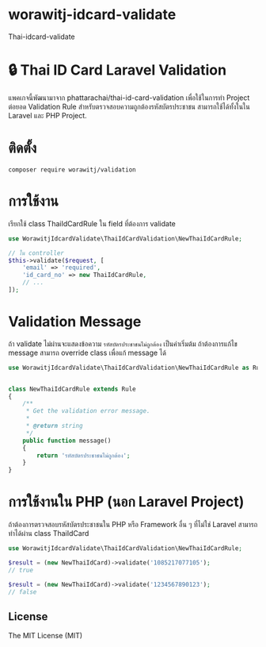 # worawitj-idcard-validate
Thai-idcard-validate

# <a id="introduction"></a> 🔒 Thai ID Card Laravel Validation

แพคเกจนี้พัฒนามาจาก phattarachai/thai-id-card-validation เพื่อใช้ในการทำ Project ต่อยอด
Validation Rule สำหรับตรวจสอบความถูกต้องรหัสบัตรประชาชน สามารถใช้ได้ทั้งในใน Laravel และ PHP Project.

# <a id="installation"></a> ติดตั้ง

```
composer require worawitj/validation
```

# <a id="usage"></a> การใช้งาน

เรียกใช้ class ThaiIdCardRule ใน field ที่ต้องการ validate

```php
use WorawitjIdcardValidate\ThaiIdCardValidation\NewThaiIdCardRule;

// ใน controller
$this->validate($request, [
    'email' => 'required',
    'id_card_no' => new ThaiIdCardRule,
    // ... 
]);

```


# <a id="usage"></a> Validation Message

ถ้า validate ไม่ผ่านจะแสดงข้อความ `รหัสบัตรประชาชนไม่ถูกต้อง` เป็นค่าเริ่มต้ม ถ้าต้องการแก้ไข message สามารถ override
class เพื่อแก้ message ได้

```php
use WorawitjIdcardValidate\ThaiIdCardValidation\NewThaiIdCardRule as Rule;


class NewThaiIdCardRule extends Rule
{
    /**
     * Get the validation error message.
     *
     * @return string
     */
    public function message()
    {
        return 'รหัสบัตรประชาชนไม่ถูกต้อง';
    }
}

```

# การใช้งานใน PHP (นอก Laravel Project)

ถ้าต้องการตรวจสอบรหัสบัตรประชาชนใน PHP หรือ Framework อื่น ๆ ที่ไม่ใช่ Laravel สามารถทำได้ผ่าน class ThaiIdCard

```php
use WorawitjIdcardValidate\ThaiIdCardValidation\NewThaiIdCardRule;

$result = (new NewThaiIdCard)->validate('1085217077105');
// true

$result = (new NewThaiIdCard)->validate('1234567890123');
// false

```

## License

The MIT License (MIT)
